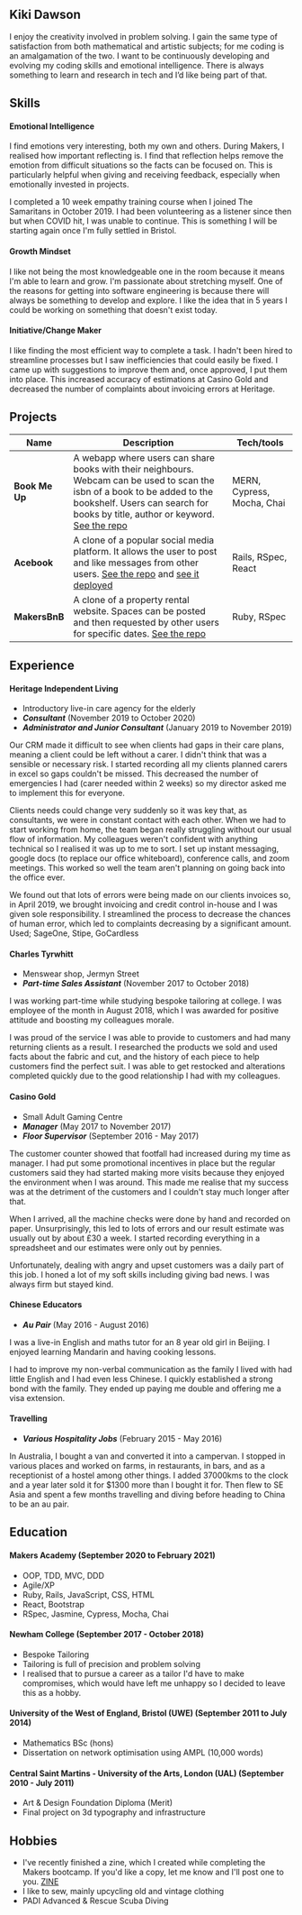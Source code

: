 ## Kiki Dawson

I enjoy the creativity involved in problem solving. I gain the same type of satisfaction from both mathematical and artistic subjects; for me coding is an amalgamation of the two. I want to be continuously developing and evolving my coding skills and emotional intelligence. There is always something to learn and research in tech and I’d like being part of that.

## Skills

#### Emotional Intelligence

I find emotions very interesting, both my own and others. During Makers, I realised how important reflecting is. I find that reflection helps remove the emotion from difficult situations so the facts can be focused on. This is particularly helpful when giving and receiving feedback, especially when emotionally invested in projects.

I completed a 10 week empathy training course when I joined The Samaritans in October 2019. I had been volunteering as a listener since then but when COVID hit, I was unable to continue. This is something I will be starting again once I'm fully settled in Bristol. 

#### Growth Mindset

I like not being the most knowledgeable one in the room because it means I'm able to learn and grow. I'm passionate about stretching myself. One of the reasons for getting into software engineering is because there will always be something to develop and explore. I like the idea that in 5 years I could be working on something that doesn't exist today.

#### Initiative/Change Maker

I like finding the most efficient way to complete a task. I hadn't been hired to streamline processes but I saw inefficiencies that could easily be fixed. I came up with suggestions to improve them and, once approved, I put them into place. This increased accuracy of estimations at Casino Gold and decreased the number of complaints about invoicing errors at Heritage.

## Projects

| Name                         | Description       | Tech/tools        |
| ---------------------------- | ----------------- | ----------------- |
| **Book Me Up**            | A webapp where users can share books with their neighbours. Webcam can be used to scan the isbn of a book to be added to the bookshelf. Users can search for books by title, author or keyword. [See the repo](https://github.com/argy-bargy/book_swap) | MERN, Cypress, Mocha, Chai |
| **Acebook** | A clone of a popular social media platform. It allows the user to post and like messages from other users. [See the repo](https://github.com/Will-Helliwell/acebook-on-the-rails) and [see it deployed](https://acebook-on-the-rails.herokuapp.com/) | Rails, RSpec, React             |
| **MakersBnB** | A clone of a property rental website. Spaces can be posted and then requested by other users for specific dates. [See the repo](https://github.com/chrismabdo/makersbnb)| Ruby, RSpec             |

## Experience

#### Heritage Independent Living
- Introductory live-in care agency for the elderly
- ***Consultant*** (November 2019 to October 2020)
- ***Administrator and Junior Consultant*** (January 2019 to November 2019)

Our CRM made it difficult to see when clients had gaps in their care plans, meaning a client could be left without a carer. I didn't think that was a sensible or necessary risk. I started recording all my clients planned carers in excel so gaps couldn't be missed. This decreased the number of emergencies I had (carer needed within 2 weeks) so my director asked me to implement this for everyone.

Clients needs could change very suddenly so it was key that, as consultants, we were in constant contact with each other. When we had to start working from home, the team began really struggling without our usual flow of information. My colleagues weren't confident with anything technical so I realised it was up to me to sort. I set up instant messaging, google docs (to replace our office whiteboard), conference calls, and zoom meetings. This worked so well the team aren't planning on going back into the office ever.

We found out that lots of errors were being made on our clients invoices so, in April 2019, we brought invoicing and credit control in-house and I was given sole responsibility. I streamlined the process to decrease the chances of human error, which led to complaints decreasing by a significant amount. Used; SageOne, Stipe, GoCardless

#### Charles Tyrwhitt
- Menswear shop, Jermyn Street
- ***Part-time Sales Assistant*** (November 2017 to October 2018)

I was working part-time while studying bespoke tailoring at college. I was employee of the month in August 2018, which I was awarded for positive attitude and boosting my colleagues morale.

I was proud of the service I was able to provide to customers and had many returning clients as a result. I researched the products we sold and used facts about the fabric and cut, and the history of each piece to help customers find the perfect suit. I was able to get restocked and alterations completed quickly due to the good relationship I had with my colleagues.

#### Casino Gold
- Small Adult Gaming Centre
- ***Manager*** (May 2017 to November 2017)
- ***Floor Supervisor*** (September 2016 - May 2017)

The customer counter showed that footfall had increased during my time as manager. I had put some promotional incentives in place but the regular customers said they had started making more visits because they enjoyed the environment when I was around. This made me realise that my success was at the detriment of the customers and I couldn't stay much longer after that.

When I arrived, all the machine checks were done by hand and recorded on paper. Unsurprisingly, this led to lots of errors and our result estimate was usually out by about £30 a week. I started recording everything in a spreadsheet and our estimates were only out by pennies.

Unfortunately, dealing with angry and upset customers was a daily part of this job. I honed a lot of my soft skills including giving bad news. I was always firm but stayed kind.

#### Chinese Educators
- ***Au Pair*** (May 2016 - August 2016)

I was a live-in English and maths tutor for an 8 year old girl in Beijing. I enjoyed learning Mandarin and having cooking lessons.

I had to improve my non-verbal communication as the family I lived with had little English and I had even less Chinese. I quickly established a strong bond with the family. They ended up paying me double and offering me a visa extension.

#### Travelling
- ***Various Hospitality Jobs*** (February 2015 - May 2016)

In Australia, I bought a van and converted it into a campervan. I stopped in various places and worked on farms, in restaurants, in bars, and as a receptionist of a hostel among other things. I added 37000kms to the clock and a year later sold it for $1300 more than I bought it for. Then flew to SE Asia and spent a few months travelling and diving before heading to China to be an au pair.

## Education

#### Makers Academy (September 2020 to February 2021)

- OOP, TDD, MVC, DDD
- Agile/XP
- Ruby, Rails, JavaScript, CSS, HTML
- React, Bootstrap
- RSpec, Jasmine, Cypress, Mocha, Chai

#### Newham College (September 2017 - October 2018)

- Bespoke Tailoring
- Tailoring is full of precision and problem solving
- I realised that to pursue a career as a tailor I'd have to make compromises, which would have left me unhappy so I decided to leave this as a hobby.

#### University of the West of England, Bristol (UWE) (September 2011 to July 2014)

- Mathematics BSc (hons)
- Dissertation on network optimisation using AMPL (10,000 words)

#### Central Saint Martins - University of the Arts, London (UAL) (September 2010 - July 2011)

- Art & Design Foundation Diploma (Merit)
- Final project on 3d typography and infrastructure

## Hobbies

- I've recently finished a zine, which I created while completing the Makers bootcamp. If you'd like a copy, let me know and I'll post one to you. [ZINE](https://www.buymeacoffee.com/kikidaw)
- I like to sew, mainly upcycling old and vintage clothing
- PADI Advanced & Rescue Scuba Diving
